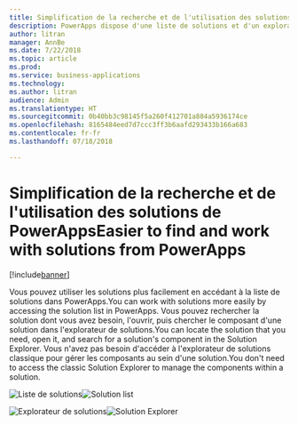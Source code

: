 ```yaml
---
title: Simplification de la recherche et de l'utilisation des solutions de PowerApps
description: PowerApps dispose d'une liste de solutions et d'un explorateur de solutions.
author: litran
manager: AnnBe
ms.date: 7/22/2018
ms.topic: article
ms.prod: 
ms.service: business-applications
ms.technology: 
ms.author: litran
audience: Admin
ms.translationtype: HT
ms.sourcegitcommit: 0b40bb3c98145f5a260f412701a884a5936174ce
ms.openlocfilehash: 8165484eed7d7ccc3ff3b6aafd293433b166a683
ms.contentlocale: fr-fr
ms.lasthandoff: 07/18/2018

---
```

# <a name="easier-to-find-and-work-with-solutions-from-powerapps"></a><span data-ttu-id="a1ad8-103">Simplification de la recherche et de l'utilisation des solutions de PowerApps</span><span class="sxs-lookup"><span data-stu-id="a1ad8-103">Easier to find and work with solutions from PowerApps</span></span>


[!include[banner](../../includes/banner.md)]

<span data-ttu-id="a1ad8-104">Vous pouvez utiliser les solutions plus facilement en accédant à la liste de solutions dans PowerApps.</span><span class="sxs-lookup"><span data-stu-id="a1ad8-104">You can work with solutions more easily by accessing the solution list in PowerApps.</span></span> <span data-ttu-id="a1ad8-105">Vous pouvez rechercher la solution dont vous avez besoin, l'ouvrir, puis chercher le composant d'une solution dans l'explorateur de solutions.</span><span class="sxs-lookup"><span data-stu-id="a1ad8-105">You can locate the solution that you need, open it, and search for a solution's component in the Solution Explorer.</span></span> <span data-ttu-id="a1ad8-106">Vous n'avez pas besoin d'accéder à l'explorateur de solutions classique pour gérer les composants au sein d'une solution.</span><span class="sxs-lookup"><span data-stu-id="a1ad8-106">You don't need to access the classic Solution Explorer to manage the components within a solution.</span></span>

<span data-ttu-id="a1ad8-107">![Liste de solutions](media/solution-list.png  "Liste de solutions")</span><span class="sxs-lookup"><span data-stu-id="a1ad8-107">![Solution list](media/solution-list.png  "Solution list")</span></span>

<span data-ttu-id="a1ad8-108">![Explorateur de solutions](media/solution-explorer.png  "Explorateur de solutions")</span><span class="sxs-lookup"><span data-stu-id="a1ad8-108">![Solution Explorer](media/solution-explorer.png  "Solution Explorer")</span></span>



